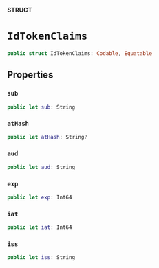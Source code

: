 **STRUCT**

# `IdTokenClaims`

```swift
public struct IdTokenClaims: Codable, Equatable
```

## Properties

### `sub`

```swift
public let sub: String
```

### `atHash`

```swift
public let atHash: String?
```

### `aud`

```swift
public let aud: String
```

### `exp`

```swift
public let exp: Int64
```

### `iat`

```swift
public let iat: Int64
```

### `iss`

```swift
public let iss: String
```
